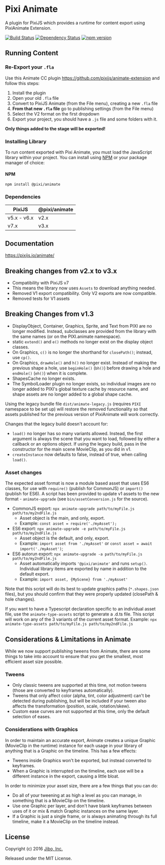 # Pixi Animate

A plugin for PixiJS which provides a runtime for content export using PixiAnimate Extension.

[![Build Status](https://travis-ci.org/pixijs/animate.svg?branch=master)](https://travis-ci.org/pixijs/animate) [![Dependency Status](https://david-dm.org/pixijs/animate.svg)](https://david-dm.org/pixijs/animate) [![npm version](https://badge.fury.io/js/animate.svg)](https://badge.fury.io/js/animate)

## Running Content

### Re-Export your `.fla`
Use this Animate CC plugin https://github.com/pixijs/animate-extension and follow this steps:
1. Install the plugin
1. Open your old `.fla` file
1. Convert to PixiJS Animate (from the File menu), creating a new `.fla` file
1. **From that new `.fla` file** go to publishing settings (from the File menu)
1. Select the V2 format on the first dropdown
1. Export your project, you should have a `.js` file and some folders with it.

**Only things added to the stage will be exported!**

### Installing Library

To run content exported with Pixi Animate, you must load the JavaScript library within your project. You can install using [NPM](http://www.npmjs.org) or your package manager of choice:

#### NPM
```
npm install @pixi/animate
```

### Dependencies

| PixiJS | @pixi/animate |
|---|---|
| v5.x - v6.x | v2.x |
| v7.x | v3.x |

## Documentation

https://pixijs.io/animate/

## Breaking changes from v2.x to v3.x
* Compatibility with PixiJS v7
 * This means the library now uses `Assets` to download anything needed.
* Removed V1 export compatibility. Only V2 exports are now compatible.
 *  Removed tests for V1 assets

## Breaking Changes from v1.3
* DisplayObject, Container, Graphics, Sprite, and Text from PIXI are no longer modified. Instead, subclasses are provided from the library with the same names (or on the PIXI.animate namespace).
* static `extend()` and `e()` methods no longer exist on the display object classes.
* On Graphics, `c()` is no longer the shorthand for `closePath()`; instead, use `cp()`.
* On Graphics, `drawHole()` and `h()` no longer exist. Instead of making the previous shape a hole, use `beginHole()` (`bh()`) before drawing a hole and `endHole()` (`eh()`) when it is complete.
* ShapesCache no longer exists.
* The SymbolLoader plugin no longer exists, so individual images are no longer added to PIXI's global texture cache by resource name, and shape assets are no longer added to a global shape cache.

Using the legacy bundle file `dist/animate-legacy.js` (requires `PIXI` namespace to be set up) will restore the removed functionality so that assets published for the previous version of PixiAnimate will work correctly.

Changes that the legacy build doesn't account for:
* `load()` no longer has so many variants allowed. Instead, the first argument is always the scene that you want to load, followed by either a callback or an options object. If using the legacy build, pass in the constructor for the main scene MovieClip, as you did in v1.
* `createInstance` now defaults to false, instead of true, when calling `load()`.

### Asset changes
The expected asset format is now a module based asset that uses ES6 classes, for use with `require()` (publish for CommonJS) or `import()` (publish for ES6). A script has been provided to update v1 assets to the new format - `animate-upgrade` (see `bin/assetConversion.js` for the source).
* CommonJS export: `npx animate-upgrade path/to/myFile.js path/to/my2ndFile.js`
  * Asset object is the main, and only, export.
  * Example: `const asset = require('./myAsset');`
* ES6 export: `npx animate-upgrade -e path/to/myFile.js path/to/my2ndFile.js`
  * Asset object is the default, and only, export.
  * Example: `import asset from './myAsset'` or `const asset = await import('./myAsset')`;
* ES6 autorun export: `npx animate-upgrade -a path/to/myFile.js path/to/my2ndFile.js`
  * Asset automatically imports `'@pixi/animate'` and runs `setup()`. Individual library items are exported by name in addition to the default export.
  * Example: `import asset, {MyScene} from './myAsset'`

Note that this script will do its best to update graphics paths (`*.shapes.json` files), but you should confirm that they were properly updated (closePath & hole changes).

If you want to have a Typescript declaration specific to an individual asset file, use the `animate-type-assets` script to generate a .d.ts file. This script will work on any of the 3 variants of the current asset format.
Example: `npx animate-type-assets path/to/myFile.js path/to/my2ndFile.js`

## Considerations & Limitations in Animate
While we now support publishing tweens from Animate, there are some things to take into account to ensure that you get the smallest, most efficient asset size possible.

### Tweens
* Only classic tweens are supported at this time, not motion tweens (those are converted to keyframes automatically).
* Tweens that only affect color (alpha, tint, color adjustment) can't be detected during publishing, but will be included if your tween also affects the transformation (position, scale, rotation/skew).
* Custom ease curves are not supported at this time, only the default selection of eases.

### Considerations with Graphics
In order to maintain an accurate export, Animate creates a unique Graphic (MovieClip in the runtime) instance for each usage in your library of anything that is a Graphic on the timeline. This has a few effects:
* Tweens inside Graphics won't be exported, but instead converted to keyframes.
* When a Graphic is interrupted on the timeline, each use will be a different instance in the export, causing a little bloat.

In order to minimize your asset size, there are a few things that you can do:
* Do all of your tweening at as high a level as you can manage, in something that is a MovieClip on the timeline.
* Use one Graphic per layer, and don't have blank keyframes between uses of it or mix & match Graphic instances on the same layer.
* If a Graphic is just a single frame, or is always animating through its full timeline, make it a MovieClip on the timeline instead.

## License

Copyright (c) 2016 [Jibo, Inc.](http://github.com/jiborobot)

Released under the MIT License.
